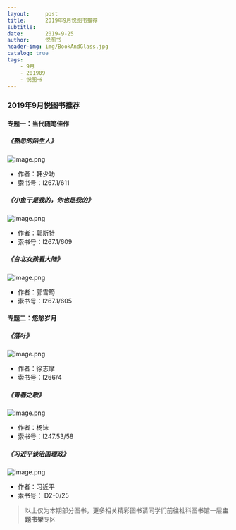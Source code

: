 ```yaml
---
layout:     post
title:      2019年9月悦图书推荐
subtitle:
date:       2019-9-25
author:     悦图书
header-img: img/BookAndGlass.jpg
catalog: true
tags:
    - 9月
    - 201909
    - 悦图书
---
```





### 2019年9月悦图书推荐



#### 专题一：当代随笔佳作

##### 《熟悉的陌生人》


![image.png](https://img3.doubanio.com/view/subject/l/public/s24607824.jpg)




- 作者：韩少功
- 索书号：I267.1/611

##### 《小鱼干是我的，你也是我的》

![image.png](https://img3.doubanio.com/view/subject/l/public/s29510773.jpg)





- 作者：郭斯特
- 索书号：I267.1/609


##### 《台北女孩看大陆》

![image.png](https://img3.doubanio.com/view/subject/l/public/s28747916.jpg)




- 作者：郭雪筠
- 索书号：I267.1/605


#### 专题二：悠悠岁月


##### 《落叶》


![image.png](https://img3.doubanio.com/view/subject/l/public/s2633901.jpg)




- 作者：徐志摩
- 索书号：I266/4


##### 《青春之歌》


![image.png](https://img3.doubanio.com/view/subject/l/public/s1733551.jpg)





- 作者：杨沫
- 索书号：I247.53/58



##### 《习近平谈治国理政》

![image.png](https://img3.doubanio.com/view/subject/l/public/s28060670.jpg)




- 作者：习近平
- 索书号： D2-0/25

> 以上仅为本期部分图书，更多相关精彩图书请同学们前往社科图书馆一层**主题书架**专区





